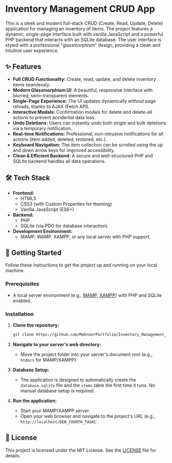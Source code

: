 # Inventory Management CRUD App

This is a sleek and modern full-stack CRUD (Create, Read, Update, Delete) application for managing an inventory of items. The project features a dynamic, single-page interface built with vanilla JavaScript and a powerful PHP backend that interacts with an SQLite database. The user interface is styled with a professional "glassmorphism" design, providing a clean and intuitive user experience.

 <!-- Placeholder: Replace with a real screenshot URL -->

## ✨ Features

- **Full CRUD Functionality:** Create, read, update, and delete inventory items seamlessly.
- **Modern Glassmorphism UI:** A beautiful, responsive interface with blurred, semi-transparent elements.
- **Single-Page Experience:** The UI updates dynamically without page reloads, thanks to AJAX (Fetch API).
- **Interactive Modals:** Confirmation modals for delete and delete-all actions to prevent accidental data loss.
- **Undo Deletions:** Users can instantly undo both single and bulk deletions via a temporary notification.
- **Real-time Notifications:** Professional, non-intrusive notifications for all actions (item added, deleted, restored, etc.).
- **Keyboard Navigation:** The item collection can be scrolled using the up and down arrow keys for improved accessibility.
- **Clean & Efficient Backend:** A secure and well-structured PHP and SQLite backend handles all data operations.

## 🛠️ Tech Stack

- **Frontend:**
  - HTML5
  - CSS3 (with Custom Properties for theming)
  - Vanilla JavaScript (ES6+)
- **Backend:**
  - PHP
  - SQLite (via PDO for database interaction)
- **Development Environment:**
  - MAMP, WAMP, XAMPP, or any local server with PHP support.

## 🚀 Getting Started

Follow these instructions to get the project up and running on your local machine.

### Prerequisites

- A local server environment (e.g., [MAMP](https://www.mamp.info/en/downloads/), [XAMPP](https://www.apachefriends.org/index.html)) with PHP and SQLite enabled.

### Installation

1. **Clone the repository:**
   ```bash
   git clone https://github.com/MahnoorPortfolio/Inventory_Management_System.git
   ```

2. **Navigate to your server's web directory:**
   - Move the project folder into your server's document root (e.g., `htdocs` for MAMP/XAMPP).

3. **Database Setup:**
   - The application is designed to automatically create the `database.sqlite` file and the `items` table the first time it runs. No manual database setup is required.

4. **Run the application:**
   - Start your MAMP/XAMPP server.
   - Open your web browser and navigate to the project's URL (e.g., `http://localhost/DEN_FOURTH_TASK`).

## 📄 License

This project is licensed under the MIT License. See the [LICENSE](LICENSE) file for details.

